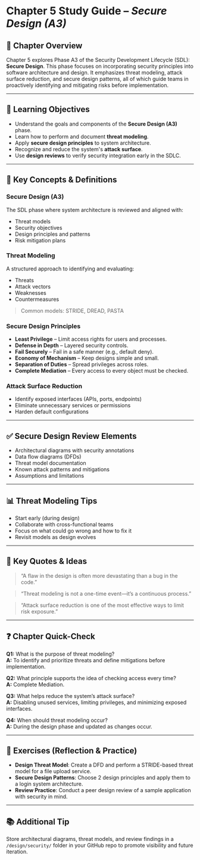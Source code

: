 # Chapter 5 Study Guide – *Secure Design (A3)*

## 📘 Chapter Overview

Chapter 5 explores Phase A3 of the Security Development Lifecycle (SDL): **Secure Design**. This phase focuses on incorporating security principles into software architecture and design. It emphasizes threat modeling, attack surface reduction, and secure design patterns, all of which guide teams in proactively identifying and mitigating risks before implementation.

---

## 🎯 Learning Objectives

- Understand the goals and components of the **Secure Design (A3)** phase.
- Learn how to perform and document **threat modeling**.
- Apply **secure design principles** to system architecture.
- Recognize and reduce the system's **attack surface**.
- Use **design reviews** to verify security integration early in the SDLC.

---

## 🔑 Key Concepts & Definitions

### Secure Design (A3)
The SDL phase where system architecture is reviewed and aligned with:
- Threat models
- Security objectives
- Design principles and patterns
- Risk mitigation plans

### Threat Modeling
A structured approach to identifying and evaluating:
- Threats
- Attack vectors
- Weaknesses
- Countermeasures

> Common models: STRIDE, DREAD, PASTA

### Secure Design Principles
- **Least Privilege** – Limit access rights for users and processes.
- **Defense in Depth** – Layered security controls.
- **Fail Securely** – Fail in a safe manner (e.g., default deny).
- **Economy of Mechanism** – Keep designs simple and small.
- **Separation of Duties** – Spread privileges across roles.
- **Complete Mediation** – Every access to every object must be checked.

### Attack Surface Reduction
- Identify exposed interfaces (APIs, ports, endpoints)
- Eliminate unnecessary services or permissions
- Harden default configurations

---

## ✅ Secure Design Review Elements

- Architectural diagrams with security annotations
- Data flow diagrams (DFDs)
- Threat model documentation
- Known attack patterns and mitigations
- Assumptions and limitations

---

## 📊 Threat Modeling Tips

- Start early (during design)
- Collaborate with cross-functional teams
- Focus on what could go wrong and how to fix it
- Revisit models as design evolves

---

## 💬 Key Quotes & Ideas

> “A flaw in the design is often more devastating than a bug in the code.”

> “Threat modeling is not a one-time event—it’s a continuous process.”

> “Attack surface reduction is one of the most effective ways to limit risk exposure.”

---

## ❓ Chapter Quick-Check

**Q1:** What is the purpose of threat modeling?  
**A:** To identify and prioritize threats and define mitigations before implementation.

**Q2:** What principle supports the idea of checking access every time?  
**A:** Complete Mediation.

**Q3:** What helps reduce the system’s attack surface?  
**A:** Disabling unused services, limiting privileges, and minimizing exposed interfaces.

**Q4:** When should threat modeling occur?  
**A:** During the design phase and updated as changes occur.

---

## 🧪 Exercises (Reflection & Practice)

- **Design Threat Model**: Create a DFD and perform a STRIDE-based threat model for a file upload service.
- **Secure Design Patterns**: Choose 2 design principles and apply them to a login system architecture.
- **Review Practice**: Conduct a peer design review of a sample application with security in mind.

---

## 📚 Additional Tip

Store architectural diagrams, threat models, and review findings in a `/design/security/` folder in your GitHub repo to promote visibility and future iteration.
